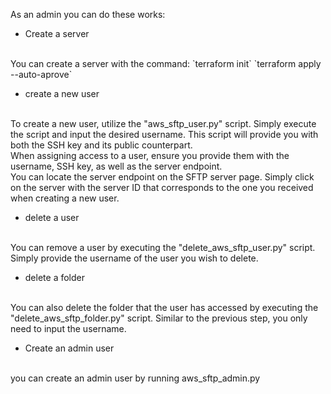 As an admin you can do these works:

- Create a server
<br>
You can create a server with the command:
`terraform init`
`terraform apply --auto-aprove`

- create a new user
<br>
To create a new user, utilize the "aws_sftp_user.py" script. Simply execute the script and input the desired username. This script will provide you with both the SSH key and its public counterpart.
<br>
When assigning access to a user, ensure you provide them with the username, SSH key, as well as the server endpoint.
<br>
You can locate the server endpoint on the SFTP server page. Simply click on the server with the server ID that corresponds to the one you received when creating a new user.

- delete a user
<br>
You can remove a user by executing the "delete_aws_sftp_user.py" script. Simply provide the username of the user you wish to delete.

- delete a folder
<br>
You can also delete the folder that the user has accessed by executing the "delete_aws_sftp_folder.py" script. Similar to the previous step, you only need to input the username.

- Create an admin user
<br>
you can create an admin user by running aws_sftp_admin.py

